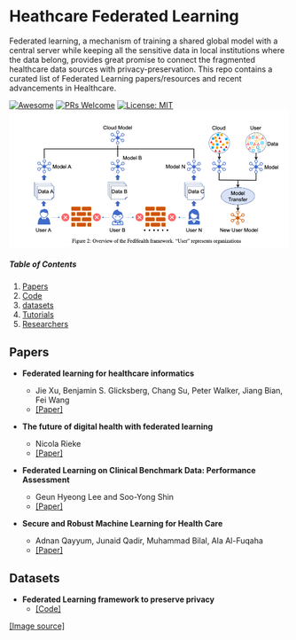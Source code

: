# Heathcare Federated Learning

Federated learning, a mechanism of training a shared global model with a central server while keeping all the sensitive data in local institutions where the data belong, provides great promise to connect the fragmented healthcare data sources with privacy-preservation. This repo contains a curated list of Federated Learning papers/resources and recent advancements in Healthcare.


[![Awesome](https://cdn.rawgit.com/sindresorhus/awesome/d7305f38d29fed78fa85652e3a63e154dd8e8829/media/badge.svg)](https://github.com/sindresorhus/awesome)
[![PRs Welcome](https://img.shields.io/badge/PRs-welcome-brightgreen.svg?style=flat-square)](http://makeapullrequest.com)
[![License: MIT](https://img.shields.io/badge/License-MIT-yellow.svg)](https://opensource.org/licenses/MIT)
  <img width="750" src="./images/fedhealth.png">
</p>


##### Table of Contents

1. [Papers](#FL-papers)  
2. [Code](#Code)
3. [datasets](#Datasets)
4. [Tutorials](#Tutorials)
5. [Researchers](#Researchers)



## Papers

- **Federated learning for healthcare informatics**
  - Jie Xu, Benjamin S. Glicksberg, Chang Su, Peter Walker, Jiang Bian, Fei Wang
  - [[Paper]](https://arxiv.org/abs/1911.06270)
  
- **The future of digital health with federated learning**
  - Nicola Rieke
  - [[Paper]](https://www.nature.com/articles/s41746-020-00323-1)
  
- **Federated Learning on Clinical Benchmark Data: Performance Assessment**
  - Geun Hyeong Lee and Soo-Yong Shin
  - [[Paper]](https://www.ncbi.nlm.nih.gov/pmc/articles/PMC7652692/)
  
- **Secure and Robust Machine Learning for Health Care**
  - Adnan Qayyum, Junaid Qadir, Muhammad Bilal, Ala Al-Fuqaha
  - [[Paper]](https://arxiv.org/abs/2001.08103)






## Datasets

- **Federated Learning framework to preserve privacy**
  - [[Code]](https://github.com/ivishalanand/Federated-Learning-on-Hospital-Data)

[[Image source]](https://blog.ml.cmu.edu/2019/11/12/federated-learning-challenges-methods-and-future-directions/)
